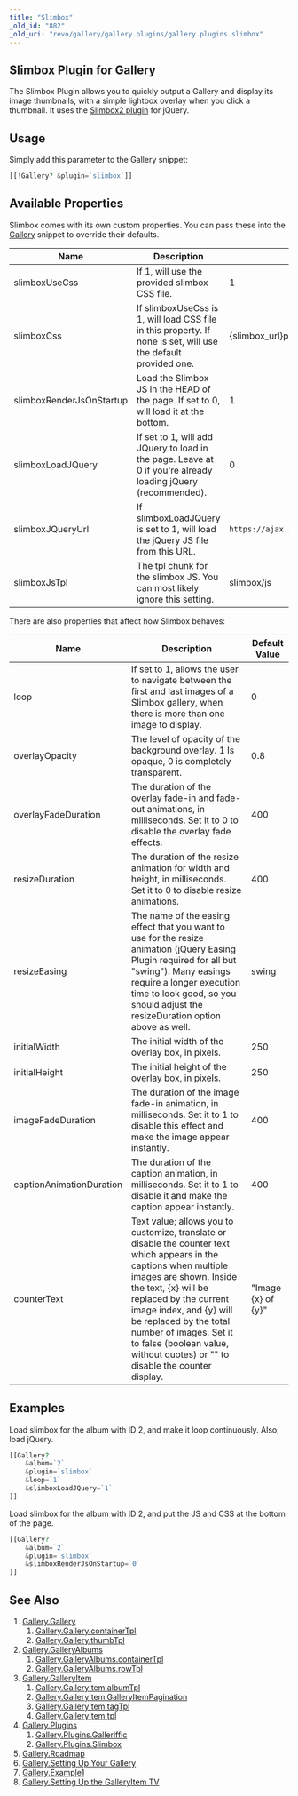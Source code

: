 ```yaml
---
title: "Slimbox"
_old_id: "882"
_old_uri: "revo/gallery/gallery.plugins/gallery.plugins.slimbox"
---
```


## Slimbox Plugin for Gallery

The Slimbox Plugin allows you to quickly output a Gallery and display its image thumbnails, with a simple lightbox overlay when you click a thumbnail. It uses the [Slimbox2 plugin](http://www.digitalia.be/software/slimbox2) for jQuery.

## Usage

Simply add this parameter to the Gallery snippet:

``` php
[[!Gallery? &plugin=`slimbox`]]
```

## Available Properties

Slimbox comes with its own custom properties. You can pass these into the [Gallery](extras/gallery "Gallery") snippet to override their defaults.

| Name                     | Description                                                                                                    | Default Value                                                      |
| ------------------------ | -------------------------------------------------------------------------------------------------------------- | ------------------------------------------------------------------ |
| slimboxUseCss            | If 1, will use the provided slimbox CSS file.                                                                  | 1                                                                  |
| slimboxCss               | If slimboxUseCss is 1, will load CSS file in this property. If none is set, will use the default provided one. | {slimbox\_url}packages/slimbox/css/slimbox2.css                    |
| slimboxRenderJsOnStartup | Load the Slimbox JS in the HEAD of the page. If set to 0, will load it at the bottom.                          | 1                                                                  |
| slimboxLoadJQuery        | If set to 1, will add JQuery to load in the page. Leave at 0 if you're already loading jQuery (recommended).   | 0                                                                  |
| slimboxJQueryUrl         | If slimboxLoadJQuery is set to 1, will load the jQuery JS file from this URL.                                  | `https://ajax.googleapis.com/ajax/libs/jquery/1.7.2/jquery.min.js` |
| slimboxJsTpl             | The tpl chunk for the slimbox JS. You can most likely ignore this setting.                                     | slimbox/js                                                         |

There are also properties that affect how Slimbox behaves:

| Name                     | Description                                                                                                                                                                                                                                                                                                                                              | Default Value      |
| ------------------------ | -------------------------------------------------------------------------------------------------------------------------------------------------------------------------------------------------------------------------------------------------------------------------------------------------------------------------------------------------------- | ------------------ |
| loop                     | If set to 1, allows the user to navigate between the first and last images of a Slimbox gallery, when there is more than one image to display.                                                                                                                                                                                                           | 0                  |
| overlayOpacity           | The level of opacity of the background overlay. 1 Is opaque, 0 is completely transparent.                                                                                                                                                                                                                                                                | 0.8                |
| overlayFadeDuration      | The duration of the overlay fade-in and fade-out animations, in milliseconds. Set it to 0 to disable the overlay fade effects.                                                                                                                                                                                                                           | 400                |
| resizeDuration           | The duration of the resize animation for width and height, in milliseconds. Set it to 0 to disable resize animations.                                                                                                                                                                                                                                    | 400                |
| resizeEasing             | The name of the easing effect that you want to use for the resize animation (jQuery Easing Plugin required for all but "swing"). Many easings require a longer execution time to look good, so you should adjust the resizeDuration option above as well.                                                                                                | swing              |
| initialWidth             | The initial width of the overlay box, in pixels.                                                                                                                                                                                                                                                                                                         | 250                |
| initialHeight            | The initial height of the overlay box, in pixels.                                                                                                                                                                                                                                                                                                        | 250                |
| imageFadeDuration        | The duration of the image fade-in animation, in milliseconds. Set it to 1 to disable this effect and make the image appear instantly.                                                                                                                                                                                                                    | 400                |
| captionAnimationDuration | The duration of the caption animation, in milliseconds. Set it to 1 to disable it and make the caption appear instantly.                                                                                                                                                                                                                                 | 400                |
| counterText              | Text value; allows you to customize, translate or disable the counter text which appears in the captions when multiple images are shown. Inside the text, {x} will be replaced by the current image index, and {y} will be replaced by the total number of images. Set it to false (boolean value, without quotes) or "" to disable the counter display. | "Image {x} of {y}" |

## Examples

Load slimbox for the album with ID 2, and make it loop continuously. Also, load jQuery.

``` php
[[Gallery?
    &album=`2`
    &plugin=`slimbox`
    &loop=`1`
    &slimboxLoadJQuery=`1`
]]
```

Load slimbox for the album with ID 2, and put the JS and CSS at the bottom of the page.

``` php
[[Gallery?
    &album=`2`
    &plugin=`slimbox`
    &slimboxRenderJsOnStartup=`0`
]]
```

## See Also

1. [Gallery.Gallery](extras/gallery/gallery/index)
    1. [Gallery.Gallery.containerTpl](extras/gallery/gallery/containertpl)
    2. [Gallery.Gallery.thumbTpl](extras/gallery/gallery/thumbtpl)
2. [Gallery.GalleryAlbums](extras/gallery/gallery.galleryalbums)
    1. [Gallery.GalleryAlbums.containerTpl](extras/gallery/gallery.galleryalbums/containertpl)
    2. [Gallery.GalleryAlbums.rowTpl](extras/gallery/gallery.galleryalbums/rowtpl)
3. [Gallery.GalleryItem](extras/gallery/gallery.galleryitem)
    1. [Gallery.GalleryItem.albumTpl](extras/gallery/gallery.galleryitem/albumtpl)
    2. [Gallery.GalleryItem.GalleryItemPagination](extras/gallery/gallery.galleryitem/galleryitempagination)
    3. [Gallery.GalleryItem.tagTpl](extras/gallery/gallery.galleryitem/tagtpl)
    4. [Gallery.GalleryItem.tpl](extras/gallery/gallery.galleryitem/tpl)
4. [Gallery.Plugins](extras/gallery/gallery.plugins)
    1. [Gallery.Plugins.Galleriffic](extras/gallery/gallery.plugins/galleriffic)
    2. [Gallery.Plugins.Slimbox](extras/gallery/gallery.plugins/slimbox)
5. [Gallery.Roadmap](extras/gallery/gallery.roadmap)
6. [Gallery.Setting Up Your Gallery](extras/gallery/gallery.setting-up-your-gallery)
7. [Gallery.Example1](extras/gallery/gallery.example1)
8. [Gallery.Setting Up the GalleryItem TV](extras/gallery/gallery.setting-up-the-galleryitem-tv)
